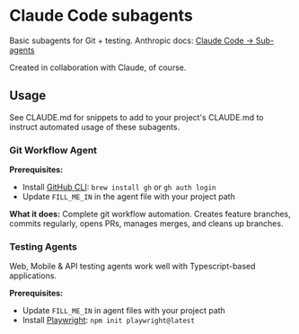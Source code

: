 # Claude Code subagents

Basic subagents for Git + testing.
Anthropic docs: [Claude Code → Sub-agents](https://docs.anthropic.com/en/docs/claude-code/sub-agents)

Created in collaboration with Claude, of course.

## Usage

See CLAUDE.md for snippets to add to your project's CLAUDE.md to instruct automated usage of these subagents.

### Git Workflow Agent

**Prerequisites:**
- Install [GitHub CLI](https://cli.github.com/): `brew install gh` or `gh auth login`
- Update `FILL_ME_IN` in the agent file with your project path

**What it does:** Complete git workflow automation. Creates feature branches, commits regularly, opens PRs, manages merges, and cleans up branches.

### Testing Agents

Web, Mobile & API testing agents work well with Typescript-based applications.

**Prerequisites:**
- Update `FILL_ME_IN` in agent files with your project path
- Install [Playwright](https://playwright.dev/): `npm init playwright@latest`
